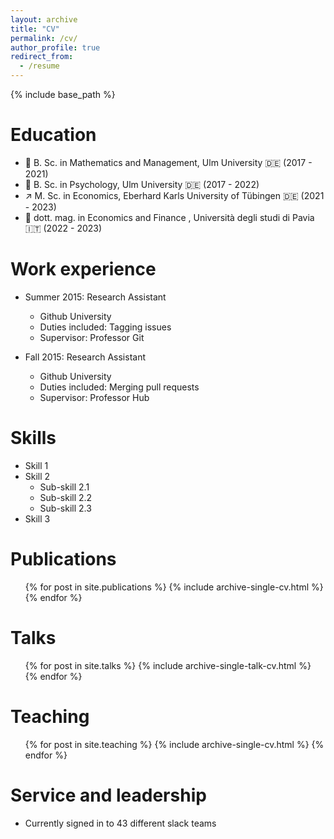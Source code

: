 ```yaml
---
layout: archive
title: "CV"
permalink: /cv/
author_profile: true
redirect_from:
  - /resume
---
```


{% include base_path %}

Education
======
* 💯 B. Sc. in Mathematics and Management, Ulm University 🇩🇪 (2017 - 2021) <br /> 
* 🧠 B. Sc. in Psychology, Ulm University 🇩🇪 (2017 - 2022) <br /> 
* ↗️ M. Sc. in Economics, Eberhard Karls University of Tübingen 🇩🇪 (2021 - 2023) <br />
* 🏦 dott. mag. in Economics and Finance , Università degli studi di Pavia 🇮🇹 (2022 - 2023) <br /> 

Work experience
======
* Summer 2015: Research Assistant
  * Github University
  * Duties included: Tagging issues
  * Supervisor: Professor Git

* Fall 2015: Research Assistant
  * Github University
  * Duties included: Merging pull requests
  * Supervisor: Professor Hub
  
Skills
======
* Skill 1
* Skill 2
  * Sub-skill 2.1
  * Sub-skill 2.2
  * Sub-skill 2.3
* Skill 3

Publications
======
  <ul>{% for post in site.publications %}
    {% include archive-single-cv.html %}
  {% endfor %}</ul>
  
Talks
======
  <ul>{% for post in site.talks %}
    {% include archive-single-talk-cv.html %}
  {% endfor %}</ul>
  
Teaching
======
  <ul>{% for post in site.teaching %}
    {% include archive-single-cv.html %}
  {% endfor %}</ul>
  
Service and leadership
======
* Currently signed in to 43 different slack teams
